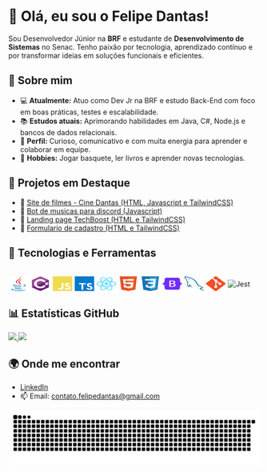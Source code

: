 # 👋 Olá, eu sou o Felipe Dantas!

Sou Desenvolvedor Júnior na **BRF** e estudante de **Desenvolvimento de Sistemas** no Senac. Tenho paixão por tecnologia, aprendizado contínuo e por transformar ideias em soluções funcionais e eficientes.

## 🚀 Sobre mim

- 💻 **Atualmente:** Atuo como Dev Jr na BRF e estudo Back-End com foco em boas práticas, testes e escalabilidade.
- 📚 **Estudos atuais:** Aprimorando habilidades em Java, C#, Node.js e bancos de dados relacionais.
- 🎯 **Perfil:** Curioso, comunicativo e com muita energia para aprender e colaborar em equipe.
- 🏀 **Hobbies:** Jogar basquete, ler livros e aprender novas tecnologias.

## 💼 Projetos em Destaque

- 🔗 [Site de filmes - Cine Dantas (HTML, Javascript e TailwindCSS)](https://github.com/Dvntzz/site-filmes)
- 🔗 [Bot de musicas para discord (Javascript)](https://github.com/Dvntzz/DiscordBot)
- 🔗 [Landing page TechBoost (HTML e TailwindCSS)](https://github.com/Dvntzz/techboost-landing)
- 🔗 [Formulario de cadastro (HTML e TailwindCSS)](https://github.com/Dvntzz/form-cadastro)

## 🧰 Tecnologias e Ferramentas

<div style="display: inline_block"><br>
  <img align="center" alt="Java" height="30" width="40" src="https://raw.githubusercontent.com/devicons/devicon/master/icons/java/java-original.svg">
  <img align="center" alt="Csharp" height="30" width="40" src="https://raw.githubusercontent.com/devicons/devicon/master/icons/csharp/csharp-original.svg">
  <img align="center" alt="JS" height="30" width="40" src="https://raw.githubusercontent.com/devicons/devicon/master/icons/javascript/javascript-plain.svg">
  <img align="center" alt="TS" height="30" width="40" src="https://raw.githubusercontent.com/devicons/devicon/master/icons/typescript/typescript-plain.svg">
  <img align="center" alt="React" height="30" width="40" src="https://raw.githubusercontent.com/devicons/devicon/master/icons/react/react-original.svg">
  <img align="center" alt="HTML" height="30" width="40" src="https://raw.githubusercontent.com/devicons/devicon/master/icons/html5/html5-original.svg">
  <img align="center" alt="CSS" height="30" width="40" src="https://raw.githubusercontent.com/devicons/devicon/master/icons/css3/css3-original.svg">
  <img align="center" alt="Bootstrap" height="30" width="40" src="https://raw.githubusercontent.com/devicons/devicon/master/icons/bootstrap/bootstrap-plain.svg">
  <img align="center" alt="MySQL" height="30" width="40" src="https://raw.githubusercontent.com/devicons/devicon/master/icons/mysql/mysql-original.svg"> 
  <img align="center" alt="Git" height="30" width="40" src="https://raw.githubusercontent.com/devicons/devicon/master/icons/git/git-original.svg">
  <img align="center" alt="Jest" height="30" width="40" src="https://cdn.jsdelivr.net/gh/devicons/devicon/icons/jest/jest-plain.svg" />
</div>

## 📊 Estatísticas GitHub

<div>
  <a href="https://github.com/Dvntzz">
    <img height="160em" src="https://github-readme-stats.vercel.app/api?username=Dvntzz&show_icons=true&theme=tokyonight&include_all_commits=true&count_private=true"/>
    <img height="160em" src="https://github-readme-stats.vercel.app/api/top-langs/?username=Dvntzz&layout=compact&langs_count=7&theme=tokyonight"/>
  </a>
</div>

## 🌍 Onde me encontrar

- [LinkedIn](https://www.linkedin.com/in/contatofelipedantas/)
- 📫 Email: contato.felipedantas@gmail.com

![Snake animation](https://github.com/Dvntzz/Dvntzz/blob/output/github-contribution-grid-snake.svg)
